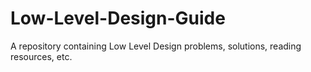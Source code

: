 # Low-Level-Design-Guide
A repository containing Low Level Design problems, solutions, reading resources, etc.
